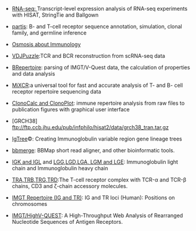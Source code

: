 
* [RNA-seq: ](https://www.nature.com/articles/nprot.2016.095) Transcript-level expression analysis of RNA-seq experiments with HISAT, StringTie and Ballgown


* [partis](https://github.com/psathyrella/partis/): B- and T-cell receptor sequence annotation, simulation, clonal family, and germline inference

* [Osmosis about Immunology](https://www.osmosis.org/home/search?topic=Immunology&show=videos&from=B%20and%20T%20cells&section=)

* [VDJPuzzle](https://bitbucket.org/kirbyvisp/vdjpuzzle/src/master/):TCR and BCR reconstruction from scRNA-seq data

* [BRepertoire](http://mabra.biomed.kcl.ac.uk/BRepertoire_3/?): parsing of IMGT/V-Quest data, the calculation of properties and data analysis

* [MiXCR](https://mixcr.readthedocs.io/en/master/):a universal tool for fast and accurate analysis of T- and B- cell receptor repertoire sequencing data

* [ClonoCalc and ClonoPlot](https://www.ncbi.nlm.nih.gov/pmc/articles/PMC5346239/): immune repertoire analysis from raw files to publication figures with graphical user interface


 * [GRCH38] ftp://ftp.ccb.jhu.edu/pub/infphilo/hisat2/data/grch38_tran.tar.gz
 
 * [IgTree](https://github.com/CNAID/Software/blob/master/barak2008_IgTree_Creating_immunoglobulin_Variable_Region_Gene_Lineage_Trees.pdf)©: Creating Immunoglobulin variable region gene lineage trees
 
 * [bbmerge](https://jgi.doe.gov/data-and-tools/bbtools/bb-tools-user-guide/bbmerge-guide/): BBMap short read aligner, and other bioinformatic tools.
 
 * [IGK and IGL](https://en.wikipedia.org/wiki/Immunoglobulin_light_chain) and [LGG,LGD,LGA, LGM and LGE](https://en.wikipedia.org/wiki/Immunoglobulin_heavy_chain): Immunoglobulin light chain and Immunoglobulin heavy chain
 
 * [TRA,TRB,TRG,TRD](https://en.wikipedia.org/wiki/T-cell_receptor):The T-cell receptor complex with TCR-α and TCR-β chains, CD3 and ζ-chain accessory molecules.
 
 * [IMGT Repertoire (IG and TR)](http://www.imgt.org/IMGTrepertoire/LocusGenes/chromosomes/human/Hu_IGTRloci.html): IG and TR loci (Human): Positions on chromosomes

* [IMGT/HighV-QUEST](http://www.imgt.org/HighV-QUEST/search.action):  A High-Throughput Web Analysis of Rearranged Nucleotide Sequences of Antigen Receptors.



